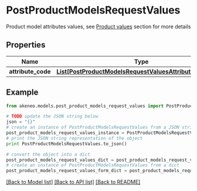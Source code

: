 # PostProductModelsRequestValues

Product model attributes values, see <a href='/concepts/products.html#focus-on-the-product-values'>Product values</a> section for more details

## Properties
Name | Type | Description | Notes
------------ | ------------- | ------------- | -------------
**attribute_code** | [**List[PostProductModelsRequestValuesAttributeCodeInner]**](PostProductModelsRequestValuesAttributeCodeInner.md) |  | [optional] 

## Example

```python
from akeneo.models.post_product_models_request_values import PostProductModelsRequestValues

# TODO update the JSON string below
json = "{}"
# create an instance of PostProductModelsRequestValues from a JSON string
post_product_models_request_values_instance = PostProductModelsRequestValues.from_json(json)
# print the JSON string representation of the object
print PostProductModelsRequestValues.to_json()

# convert the object into a dict
post_product_models_request_values_dict = post_product_models_request_values_instance.to_dict()
# create an instance of PostProductModelsRequestValues from a dict
post_product_models_request_values_form_dict = post_product_models_request_values.from_dict(post_product_models_request_values_dict)
```
[[Back to Model list]](../README.md#documentation-for-models) [[Back to API list]](../README.md#documentation-for-api-endpoints) [[Back to README]](../README.md)


